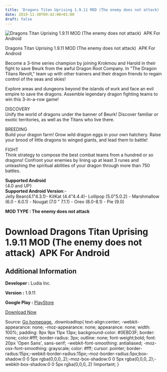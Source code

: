 ```yaml
---
title: 'Dragons Titan Uprising 1.9.11 MOD (The enemy does not attack)  APK For Android'
date: 2019-11-30T09:42:00+01:00
draft: false
---
```


![Dragons Titan Uprising 1.9.11 MOD (The enemy does not attack)  APK For Android](https://i1.wp.com/apkhome.net/wp-content/uploads/2019/11/Dragons-Titan-Uprising.png "Dragons Titan Uprising 1.9.11 MOD (The enemy does not attack)  APK For Android")

  

Dragons Titan Uprising 1.9.11 MOD (The enemy does not attack)  APK For Android

Become a 3-time series champion by joining Krokmou and Harold in their fight to save Beurk from the awful Dragon Root Company. In "The Dragon Titans Revolt," team up with other trainers and their dragon friends to regain control of the seas and skies!

Explore areas and dungeons beyond the islands of eurk and face an evil empire to save the dragons. Assemble legendary dragon fighting teams to win this 3-in-a-row game!

DISCOVERY  
Unify the world of dragons under the banner of Beurk! Discover familiar or exotic territories, as well as the Titans who live there.

BREEDING  
Build your dragon farm! Grow wild dragon eggs in your own hatchery. Raise your brood of little dragons to winged giants, and lead them to battle!

FIGHT  
Think strategy to compose the best combat teams from a hundred or so dragons! Confront your enemies by lining up at least 3 runes and unleashing the spiritual abilities of your dragon through more than 750 battles.

**Supported Android**  
{4.0 and UP}  
**Supported Android Version**:-  
Jelly Bean(4.1"4.3.1)- KitKat (4.4"4.4.4)- Lollipop (5.0"5.0.2) - Marshmallow (6.0 - 6.0.1) - Nougat (7.0 " 7.1.1) - Oreo (8.0-8.1) - Pie (9.0)

**MOD TYPE : The enemy does not attack**

Download Dragons Titan Uprising 1.9.11 MOD (The enemy does not attack)  APK For Android
========================================================================================

Additional Information
----------------------

**Developer :** Ludia Inc.

**Version :** 1.9.11

**Google Play :** [PlayStore](https://play.google.com/store/apps/details?id=com.ludia.dragon3)

  

[Download Now](https://store4app.co/post/dragons-titan-uprising-1-9-11-mod-the-enemy-does-not-attack-apk-for-android_1575044266)

  
Source: [Go homepage.](https://store4app.co/post/dragons-titan-uprising-1-9-11-mod-the-enemy-does-not-attack-apk-for-android_1575044266) .downloadtop{ text-align:center; -webkit-appearance: none; -moz-appearance: none; appearance: none; width: 100%; padding: 9px 9px 11px 13px; background-color: #0EBD3F; border: none; color:#fff; border-radius: 3px; outline: none; font-weight;bold; font: 20px 'Open Sans', sans-serif; -webkit-font-smoothing: antialiased; -moz-osx-font-smoothing: grayscale; color: #fff; cursor: pointer; border-radius:15px;-webkit-border-radius:15px;-moz-border-radius:5px;box-shadow:0 0 5px rgba(0,0,0,.2);-moz-box-shadow:0 0 5px rgba(0,0,0,.2);-webkit-box-shadow:0 0 5px rgba(0,0,0,.2) !important; }